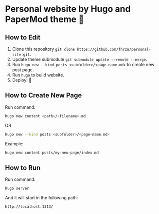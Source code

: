 # Personal website by Hugo and PaperMod theme 🚀

## How to Edit
1. Clone this repository `git clone https://github.com/fhrzn/personal-site.git`.
2. Update theme submodule `git submodule update --remote --merge`.
3. Run `hugo new --kind posts <subfolder>/<page-name.md>` to create new post page.
4. Run `hugo` to build website.
5. Deploy! 🚀


## How to Create New Page
Run command:
```bash
hugo new content <path>/<filename>.md
```
OR
```bash
hugo new --kind posts <subfolder>/<page-name.md>
```
Example:
```bash
hugo new content posts/my-new-page/index.md
```

## How to Run
Run command:
```bash
hugo server
```
And it will start in the following path:
```bash
http://localhost:1313/
``` 